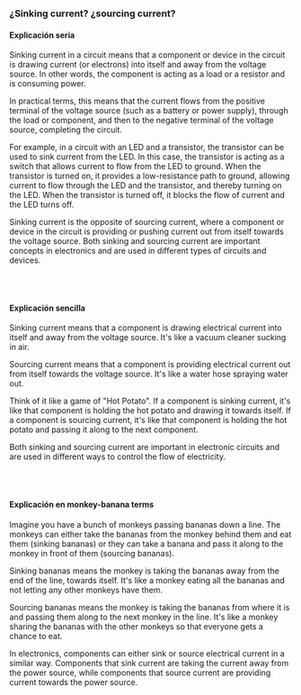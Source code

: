 ### ¿Sinking current? ¿sourcing current?

#### Explicación seria

Sinking current in a circuit means that a component or device in the circuit is drawing current (or electrons) into itself and away from the voltage source. In other words, the component is acting as a load or a resistor and is consuming power.

In practical terms, this means that the current flows from the positive terminal of the voltage source (such as a battery or power supply), through the load or component, and then to the negative terminal of the voltage source, completing the circuit.

For example, in a circuit with an LED and a transistor, the transistor can be used to sink current from the LED. In this case, the transistor is acting as a switch that allows current to flow from the LED to ground. When the transistor is turned on, it provides a low-resistance path to ground, allowing current to flow through the LED and the transistor, and thereby turning on the LED. When the transistor is turned off, it blocks the flow of current and the LED turns off.

Sinking current is the opposite of sourcing current, where a component or device in the circuit is providing or pushing current out from itself towards the voltage source. Both sinking and sourcing current are important concepts in electronics and are used in different types of circuits and devices.

<br><br>

#### Explicación sencilla

Sinking current means that a component is drawing electrical current into itself and away from the voltage source. It's like a vacuum cleaner sucking in air.

Sourcing current means that a component is providing electrical current out from itself towards the voltage source. It's like a water hose spraying water out.

Think of it like a game of "Hot Potato". If a component is sinking current, it's like that component is holding the hot potato and drawing it towards itself. If a component is sourcing current, it's like that component is holding the hot potato and passing it along to the next component.

Both sinking and sourcing current are important in electronic circuits and are used in different ways to control the flow of electricity.

<br><br>

#### Explicación en monkey-banana terms

Imagine you have a bunch of monkeys passing bananas down a line. The monkeys can either take the bananas from the monkey behind them and eat them (sinking bananas) or they can take a banana and pass it along to the monkey in front of them (sourcing bananas).

Sinking bananas means the monkey is taking the bananas away from the end of the line, towards itself. It's like a monkey eating all the bananas and not letting any other monkeys have them.

Sourcing bananas means the monkey is taking the bananas from where it is and passing them along to the next monkey in the line. It's like a monkey sharing the bananas with the other monkeys so that everyone gets a chance to eat.

In electronics, components can either sink or source electrical current in a similar way. Components that sink current are taking the current away from the power source, while components that source current are providing current towards the power source.

